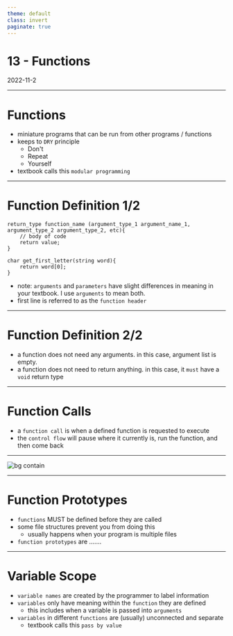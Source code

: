 ```yaml
---
theme: default
class: invert
paginate: true
---
```


# 13 - Functions
2022-11-2

---

# Functions

- miniature programs that can be run from other programs / functions
- keeps to `DRY` principle
  - Don't
  - Repeat
  - Yourself
- textbook calls this `modular programming`

---

# Function Definition 1/2

```
return_type function_name (argument_type_1 argument_name_1, argument_type_2 argument_type_2, etc){
	// body of code
	return value;
}

char get_first_letter(string word){
	return word[0];
}
```

- note: `arguments` and `parameters` have slight differences in meaning in your textbook. I use `arguments` to mean both.
- first line is referred to as the `function header`

---

# Function Definition 2/2

- a function does not need any arguments. in this case, argument list is empty.
- a function does not need to return anything. in this case, it `must` have a `void` return type

---

# Function Calls

- a `function call` is when a defined function is requested to execute
- the `control flow` will pause where it currently is, run the function, and then come back

---

![bg contain](function_control_flow.png)

---

# Function Prototypes

- `functions` MUST be defined before they are called
- some file structures prevent you from doing this
  - usually happens when your program is multiple files
- `function prototypes` are .......


---

# Variable Scope

- `variable names` are created by the programmer to label information
- `variables` only have meaning within the `function` they are defined
  - this includes when a variable is passed into `arguments`
- `variables` in different `functions` are (usually) unconnected and separate
  - textbook calls this `pass by value`
